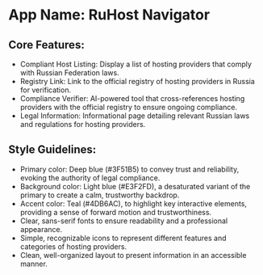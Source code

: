 # **App Name**: RuHost Navigator

## Core Features:

- Compliant Host Listing: Display a list of hosting providers that comply with Russian Federation laws.
- Registry Link: Link to the official registry of hosting providers in Russia for verification.
- Compliance Verifier: AI-powered tool that cross-references hosting providers with the official registry to ensure ongoing compliance.
- Legal Information: Informational page detailing relevant Russian laws and regulations for hosting providers.

## Style Guidelines:

- Primary color: Deep blue (#3F51B5) to convey trust and reliability, evoking the authority of legal compliance.
- Background color: Light blue (#E3F2FD), a desaturated variant of the primary to create a calm, trustworthy backdrop.
- Accent color: Teal (#4DB6AC), to highlight key interactive elements, providing a sense of forward motion and trustworthiness.
- Clear, sans-serif fonts to ensure readability and a professional appearance.
- Simple, recognizable icons to represent different features and categories of hosting providers.
- Clean, well-organized layout to present information in an accessible manner.